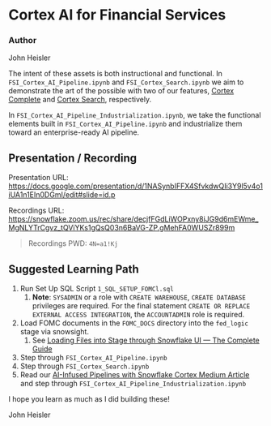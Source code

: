 # Cortex AI for Financial Services

### Author
John Heisler

The intent of these assets is both instructional and functional. In `FSI_Cortex_AI_Pipeline.ipynb` and `FSI_Cortex_Search.ipynb` we aim to demonstrate the art of the possible with two of our features, [Cortex Complete](https://docs.snowflake.com/en/sql-reference/functions/complete-snowflake-cortex) and [Cortex Search](https://docs.snowflake.com/en/user-guide/snowflake-cortex/cortex-search/cortex-search-overview), respectively.

In `FSI_Cortex_AI_Pipeline_Industrialization.ipynb`, we take the functional elements built in `FSI_Cortex_AI_Pipeline.ipynb` and industrialize them toward an enterprise-ready AI pipeline.

## Presentation / Recording

Presentation URL: https://docs.google.com/presentation/d/1NASynbIFFX4SfvkdwQIi3Y9l5v4o1iUA1n1EIn0DGmI/edit#slide=id.p

Recordings URL: https://snowflake.zoom.us/rec/share/decjfFGdLiWOPxny8iJG9d6mEWme_MgNLYTrCgvz_tQViYKs1gQsQ03n6BaVG-ZP.gMehFA0WUSZr899m

> Recordings PWD: `4N=a1!Kj`

## Suggested Learning Path

1. Run Set Up SQL Script `1_SQL_SETUP_FOMCl.sql`
	1. **Note**: `SYSADMIN` or a role with `CREATE WAREHOUSE`, `CREATE DATABASE` privileges are required. For the final statement `CREATE OR REPLACE EXTERNAL ACCESS INTEGRATION`, the `ACCOUNTADMIN` role is required.
2. Load FOMC documents in the `FOMC_DOCS` directory into the `fed_logic` stage via snowsight.
	1. See [Loading Files into Stage through Snowflake UI — The Complete Guide](https://snowflakewiki.medium.com/loading-files-into-stage-through-snowflake-ui-the-complete-guide-321b135f6175)
3. Step through `FSI_Cortex_AI_Pipeline.ipynb`
4. Step through `FSI_Cortex_Search.ipynb`
5. Read our [AI-Infused Pipelines with Snowflake Cortex Medium Article](https://medium.com/snowflake/ai-infused-pipelines-with-snowflake-cortex-6a7954f2078d) and step through `FSI_Cortex_AI_Pipeline_Industrialization.ipynb`

I hope you learn as much as I did building these!
  
John Heisler
